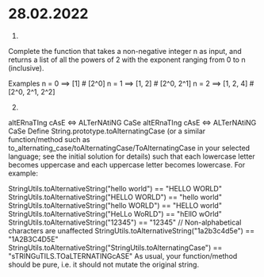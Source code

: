 # 28.02.2022
1.
Complete the function that takes a non-negative integer n as input, and returns a list of all the powers of 2 with the exponent ranging from 0 to n (inclusive).

Examples
n = 0  ==> [1]        # [2^0]
n = 1  ==> [1, 2]     # [2^0, 2^1]
n = 2  ==> [1, 2, 4]  # [2^0, 2^1, 2^2]

2.
altERnaTIng cAsE <=> ALTerNAtiNG CaSe
altERnaTIng cAsE <=> ALTerNAtiNG CaSe
Define String.prototype.toAlternatingCase (or a similar function/method such as to_alternating_case/toAlternatingCase/ToAlternatingCase in your selected language; see the initial solution for details) such that each lowercase letter becomes uppercase and each uppercase letter becomes lowercase. For example:

StringUtils.toAlternativeString("hello world") == "HELLO WORLD"
StringUtils.toAlternativeString("HELLO WORLD") == "hello world"
StringUtils.toAlternativeString("hello WORLD") == "HELLO world"
StringUtils.toAlternativeString("HeLLo WoRLD") == "hEllO wOrld"
StringUtils.toAlternativeString("12345") == "12345" // Non-alphabetical characters are unaffected
StringUtils.toAlternativeString("1a2b3c4d5e") == "1A2B3C4D5E"
StringUtils.toAlternativeString("StringUtils.toAlternatingCase") == "sTRINGuTILS.TOaLTERNATINGcASE"
As usual, your function/method should be pure, i.e. it should not mutate the original string.
